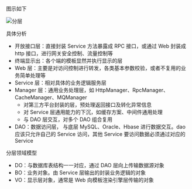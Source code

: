 图示如下

![分层](./阿里编码规范-分层.png)

具体分析
* 开放接口层：直接封装 Service 方法暴露成 RPC 接口，或通过 Web 封装成 http 接口，进行网关安全控制、流量控制等
* 终端显示出：各个端的模板显然并执行显示的层
* Web 层：主要是对访问控制进行转发，各类基本参数校验，或者不复用的业务简单处理等
* Service 层：相对具体的业务逻辑服务层
* Manager 层：通用业务处理层，如 HttpManager、RpcManager、CacheManager、MQManager
  * 对第三方平台封装的层，预处理返回接口及转化异常信息
  * 对 Service 层通用能力的下沉，如缓存方案、中间件通用处理
  * 与 DAO 层交互，对多个 DAO 组合复用
* DAO：数据访问层， 与底层 MySQL、Oracle、Hbase 进行数据交互。dao 应该只允许自己的 Service 访问，其他 Service 要访问数据必须通过对应的 Service

分层领域模型
* DO：与数据库表结构一一对应，通过 DAO 层向上传输数据源对象
* BO：业务对象。由 Service 层输出的封装业务逻辑的对象
* VO：显示层对象，通常是 Web 向模板渲染引擎层传输的对象